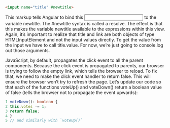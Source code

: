 ```html
<input name="title" #newtitle>
```
This markup tells Angular to bind this <input> to the variable newtitle. The #newtitle syntax is called a resolve. 
The effect is that this makes the variable newtitle available to the expressions within this view.
Again, it’s important to realize that title and link are both objects of type HTMLInputElement and not the input values directly. To get the value from the input we have to call title.value. For now, we’re just going to console.log out those arguments.

JavaScript, by default, propagates the click event to all the parent components. Because the
click event is propagated to parents, our browser is trying to follow the empty link, which tells the
browser to reload. To fix that, we need to make the click event handler to return false. This will ensure the browser
won’t try to refresh the page. Let’s update our code so that each of the functions voteUp() and voteDown() return a boolean value of false (tells the browser not to propagate the event upwards):
```typescript
1 voteDown(): boolean {
2 this.votes -= 1;
3 return false;
4 }
5 // and similarly with `voteUp()`
```
